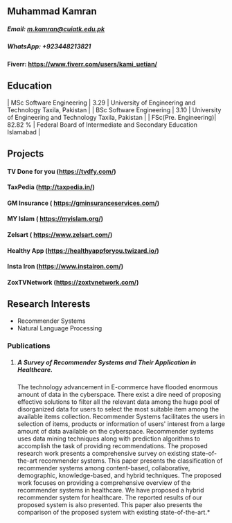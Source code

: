 
## Muhammad Kamran
##### Email: m.kamran@cuiatk.edu.pk
##### WhatsApp: +923448213821
#### Fiverr: https://www.fiverr.com/users/kami_uetian/
## Education
| MSc Software Engineering |  3.29  | University of Engineering and Technology Taxila, Pakistan |
| BSc Software Engineering | 3.10 | University of Engineering and Technology Taxila, Pakistan |
|  FSc(Pre. Engineering)| 82.82 %  | Federal Board of Intermediate and Secondary Education Islamabad |

## Projects
#### TV Done for you (https://tvdfy.com/)
#### TaxPedia (http://taxpedia.in/)
#### GM Insurance ( https://gminsuranceservices.com/)
#### MY Islam ( https://myislam.org/)
#### Zelsart ( https://www.zelsart.com/)
#### Healthy App (https://healthyappforyou.twizard.io/)
#### Insta Iron (https://www.instairon.com/)
#### ZoxTVNetwork (https://zoxtvnetwork.com/)
## Research Interests

 - Recommender Systems 
 - Natural Language Processing 
### Publications
 1. ##### A Survey of Recommender Systems and Their Application in Healthcare.
	  The technology advancement in E-commerce have flooded enormous amount of data in the cyberspace. There exist a dire need of proposing effective solutions to filter all the relevant data among the huge pool of disorganized data for users to select the most suitable item among the available items collection. Recommender Systems facilitates the users in selection of items, products or information of users' interest from a large amount of data available on the cyberspace. Recommender systems uses data mining techniques along with prediction algorithms to accomplish the task of providing recommendations. The proposed research work presents a comprehensive survey on existing state-of-the-art recommender systems. This paper presents the classification of recommender systems among content-based, collaborative, demographic, knowledge-based, and hybrid techniques. The proposed work focuses on providing a comprehensive overview of the recommender systems in healthcare. We have proposed a hybrid recommender system for healthcare. The reported results of our proposed system is also presented. This paper also presents the comparison of the proposed system with existing state-of-the-art.*
